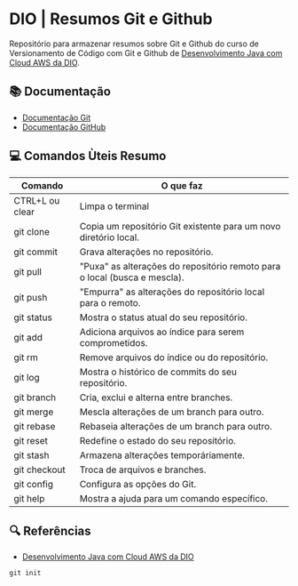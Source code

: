 
# DIO | Resumos Git e Github

Repositório para armazenar resumos sobre Git e Github do curso de Versionamento de Código com Git e Github de [Desenvolvimento Java com Cloud AWS da DIO](https://www.dio.me/).

## 📚 Documentação

- [Documentação Git](https://git-scm.com/doc)
- [Documentação GitHub](https://docs.github.com/)

## 💻 Comandos Ùteis Resumo 

| Comando | O que faz |
|-------|---------|
| CTRL+L ou clear | Limpa o terminal |
| git clone |Copia um repositório Git existente para um novo diretório local. |
| git commit |Grava alterações no repositório.  |
| git pull | "Puxa" as alterações do repositório remoto para o local (busca e mescla).  |
|git push  | "Empurra" as alterações do repositório local para o remoto. |
| git status | Mostra o status atual do seu repositório.  |
| git add | Adiciona arquivos ao índice para serem comprometidos. |
|git rm| Remove arquivos do índice ou do repositório.|
| git log | Mostra o histórico de commits do seu repositório. |
|git branch|Cria, exclui e alterna entre branches. |
|git merge|Mescla alterações de um branch para outro.
|git rebase |Rebaseia alterações de um branch para outro. |
|git reset| Redefine o estado do seu repositório. |
|git stash|   Armazena alterações temporáriamente.|
|git checkout|Troca de arquivos e branches. |
|git config|Configura as opções do Git. |
|git help|Mostra a ajuda para um comando específico. |



## 🔍 Referências
- [Desenvolvimento Java com Cloud AWS da DIO]()


```
git init
```
